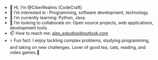 - 👋 Hi, I’m @CiberRealms (CodeCraft)
- 👀 I’m interested in : Programming, software development, technology.
- 🌱 I’m currently learning: Python, Java.
- 💞️ I’m looking to collaborate on: Open source projects, web applications, development tools.
- 📫 How to reach me: alex_estudios@outlook.com
- ⚡ Fun fact: I enjoy tackling complex problems, studying programming, and taking on new challenges. Lover of good tea, cats, reading, and video games.🐾
<!---
CiberRealms/CiberRealms is a ✨ special ✨ repository because its `README.md` (this file) appears on your GitHub profile.
You can click the Preview link to take a look at your changes.
--->
